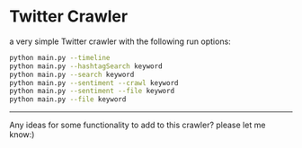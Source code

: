 # Twitter Crawler

a very simple Twitter crawler with the following run options:

```bash 
python main.py --timeline 
python main.py --hashtagSearch keyword
python main.py --search keyword
python main.py --sentiment --crawl keyword
python main.py --sentiment --file keyword
python main.py --file keyword
```

<hr>
Any ideas for some functionality to add to this crawler? please let me know:)